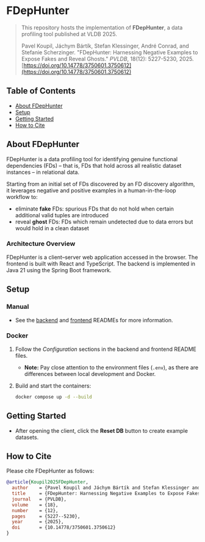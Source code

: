 # FDepHunter

> This repository hosts the implementation of **FDepHunter**, a data profiling tool published at VLDB 2025.
>
> Pavel Koupil, Jáchym Bártík, Stefan Klessinger, André Conrad, and Stefanie Scherzinger. "FDepHunter: Harnessing Negative Examples to Expose Fakes and Reveal Ghosts." *PVLDB*, 18(12): 5227-5230, 2025. [https://doi.org/10.14778/3750601.3750612](https://doi.org/10.14778/3750601.3750612)

## Table of Contents

- [About FDepHunter](#about-fdephunter)
- [Setup](#setup)
- [Getting Started](#getting-started)
- [How to Cite](#how-to-cite)

## About FDepHunter

FDepHunter is a data profiling tool for identifying genuine functional dependencies (FDs) – that is, FDs that hold across all realistic dataset instances – in relational data.

Starting from an initial set of FDs discovered by an FD discovery algorithm, it leverages negative and positive examples in a human-in-the-loop workflow to:

- eliminate **fake** FDs: spurious FDs that do not hold when certain additional valid tuples are introduced
- reveal **ghost** FDs: FDs which remain undetected due to data errors but would hold in a clean dataset

### Architecture Overview

FDepHunter is a client–server web application accessed in the browser. The frontend is built with React and TypeScript. The backend is implemented in Java 21 using the Spring Boot framework.

## Setup

### Manual

- See the [backend](./backend/README.md) and [frontend](./frontend/README.md) READMEs for more information.

### Docker

1. Follow the *Configuration* sections in the backend and frontend README files.
   - **Note:** Pay close attention to the environment files (`.env`), as there are differences between local development and Docker.
2. Build and start the containers:

   ```bash
   docker compose up -d --build
   ```

## Getting Started

- After opening the client, click the **Reset DB** button to create example datasets.

## How to Cite

Please cite FDepHunter as follows:

```bibtex
@article{Koupil2025FDepHunter,
  author    = {Pavel Koupil and Jáchym Bártík and Stefan Klessinger and André Conrad and Stefanie Scherzinger},
  title     = {FDepHunter: Harnessing Negative Examples to Expose Fakes and Reveal Ghosts},
  journal   = {PVLDB},
  volume    = {18},
  number    = {12},
  pages     = {5227--5230},
  year      = {2025},
  doi       = {10.14778/3750601.3750612}
}
```
